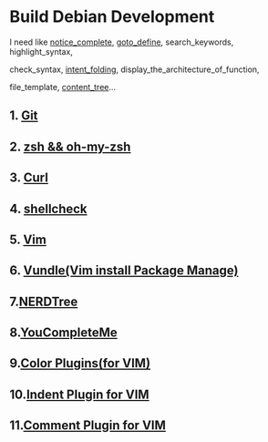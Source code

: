 # Build Debian Development

I need like [notice_complete](https://gist.github.com/SofijaErkin/9318ecb63460400c8b3876cce6c2bf25), [goto_define](https://gist.github.com/SofijaErkin/9318ecb63460400c8b3876cce6c2bf25#goto-defines), search_keywords, highlight_syntax,

check_syntax, [intent_folding](https://gist.github.com/SofijaErkin/5f6c9e3ee851c415d181ac6dca78244a), display_the_architecture_of_function,

file_template, [content_tree](https://gist.github.com/SofijaErkin/ae3505742a431c343f54a9a995fd7e2b)...

## 1. [Git](https://gist.github.com/SofijaErkin/2b70beb264de57c9f8f7c80517766a89)

## 2. [zsh && oh-my-zsh](https://gist.github.com/SofijaErkin/ac6a0e4294d5d29ebd4557eca21c77ce)

## 3. [Curl](https://www.cyberithub.com/how-to-install-curl-on-debian-10-11-in-6-easy-steps/)

## 4. [shellcheck](https://gist.github.com/SofijaErkin/38e9738c6a9225901c70ceb4c9049fee)

## 5. [Vim](https://gist.github.com/SofijaErkin/6b836186f81184d5913ca791a32a7b55)

## 6. [Vundle(Vim install Package Manage)](https://gist.github.com/SofijaErkin/f8eafbc87f3a174e17e49ffd1a2c727d)

## 7.[NERDTree](https://gist.github.com/SofijaErkin/ae3505742a431c343f54a9a995fd7e2b)

## 8.[YouCompleteMe](https://gist.github.com/SofijaErkin/9318ecb63460400c8b3876cce6c2bf25)

## 9.[Color Plugins(for VIM)](https://gist.github.com/SofijaErkin/c380d13ce0725d134f073686a2eb994b#color-plugins-for-vim)

## 10.[Indent Plugin for VIM](https://gist.github.com/SofijaErkin/c380d13ce0725d134f073686a2eb994b#indent-plugin-for-vim)

## 11.[Comment Plugin for VIM](https://gist.github.com/SofijaErkin/c380d13ce0725d134f073686a2eb994b#comment-plugin-for-vim)
